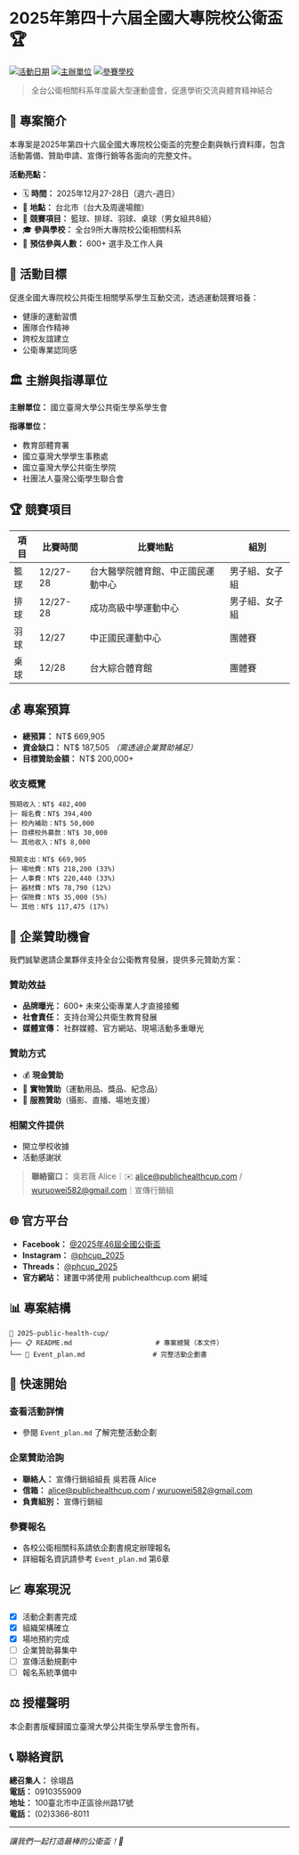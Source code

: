 # 2025年第四十六屆全國大專院校公衛盃 🏆

[![活動日期](https://img.shields.io/badge/活動日期-2025%2F12%2F27--28-blue)](https://www.facebook.com/profile.php?id=61579643293331)
[![主辦單位](https://img.shields.io/badge/主辦-國立臺灣大學公衛系-green)](https://ntu.edu.tw)
[![參賽學校](https://img.shields.io/badge/參賽學校-9所-orange)]()

> 全台公衛相關科系年度最大型運動盛會，促進學術交流與體育精神結合

## 📖 專案簡介

本專案是2025年第四十六屆全國大專院校公衛盃的完整企劃與執行資料庫，包含活動籌備、贊助申請、宣傳行銷等各面向的完整文件。

**活動亮點：**
- 🗓️ **時間：** 2025年12月27-28日（週六-週日）
- 📍 **地點：** 台北市（台大及周邊場館）
- 🏅 **競賽項目：** 籃球、排球、羽球、桌球（男女組共8組）
- 🎓 **參與學校：** 全台9所大專院校公衛相關科系
- 👥 **預估參與人數：** 600+ 選手及工作人員

## 🎯 活動目標

促進全國大專院校公共衛生相關學系學生互動交流，透過運動競賽培養：
- 健康的運動習慣
- 團隊合作精神
- 跨校友誼建立
- 公衛專業認同感

## 🏛️ 主辦與指導單位

**主辦單位：** 國立臺灣大學公共衛生學系學生會

**指導單位：**
- 教育部體育署
- 國立臺灣大學學生事務處
- 國立臺灣大學公共衛生學院
- 社團法人臺灣公衛學生聯合會

## 🏆 競賽項目

| 項目 | 比賽時間 | 比賽地點 | 組別 |
|------|----------|----------|------|
| 籃球 | 12/27-28 | 台大醫學院體育館、中正國民運動中心 | 男子組、女子組 |
| 排球 | 12/27-28 | 成功高級中學運動中心 | 男子組、女子組 |
| 羽球 | 12/27 | 中正國民運動中心 | 團體賽 |
| 桌球 | 12/28 | 台大綜合體育館 | 團體賽 |

## 💰 專案預算

- **總預算：** NT$ 669,905
- **資金缺口：** NT$ 187,505 *（需透過企業贊助補足）*
- **目標贊助金額：** NT$ 200,000+

### 收支概覽
```
預期收入：NT$ 482,400
├─ 報名費：NT$ 394,400
├─ 校內補助：NT$ 50,000
├─ 目標校外募款：NT$ 30,000
└─ 其他收入：NT$ 8,000

預期支出：NT$ 669,905
├─ 場地費：NT$ 218,200 (33%)
├─ 人事費：NT$ 220,440 (33%)
├─ 器材費：NT$ 78,790 (12%)
├─ 保險費：NT$ 35,000 (5%)
└─ 其他：NT$ 117,475 (17%)
```

## 🤝 企業贊助機會

我們誠摯邀請企業夥伴支持全台公衛教育發展，提供多元贊助方案：

### 贊助效益
- **品牌曝光：** 600+ 未來公衛專業人才直接接觸
- **社會責任：** 支持台灣公共衛生教育發展
- **媒體宣傳：** 社群媒體、官方網站、現場活動多重曝光

### 贊助方式
- 💰 **現金贊助**
- 🎁 **實物贊助**（運動用品、獎品、紀念品）
- 🎯 **服務贊助**（攝影、直播、場地支援）

### 相關文件提供
- 開立學校收據
- 活動感謝狀

> **聯絡窗口：** 吳若薇 Alice｜✉️ alice@publichealthcup.com / wuruowei582@gmail.com｜宣傳行銷組

## 🌐 官方平台

- **Facebook：** [@2025年46屆全國公衛盃](https://www.facebook.com/profile.php?id=61579643293331)
- **Instagram：** [@phcup_2025](https://www.instagram.com/phcup_2025/)
- **Threads：** [@phcup_2025](https://www.threads.com/@phcup_2025)
- **官方網站：** 建置中將使用 publichealthcup.com 網域

## 📊 專案結構

```
📂 2025-public-health-cup/
├── 📋 README.md                     # 專案總覽（本文件）
└── 📄 Event_plan.md                 # 完整活動企劃書
```

## 🚀 快速開始

### 查看活動詳情
- 參閱 `Event_plan.md` 了解完整活動企劃

### 企業贊助洽詢
- **聯絡人：** 宣傳行銷組組長 吳若薇 Alice
- **信箱：** alice@publichealthcup.com / wuruowei582@gmail.com
- **負責組別：** 宣傳行銷組

### 參賽報名
- 各校公衛相關科系請依企劃書規定辦理報名
- 詳細報名資訊請參考 `Event_plan.md` 第6章

## 📈 專案現況

- [x] 活動企劃書完成
- [x] 組織架構確立  
- [x] 場地預約完成
- [ ] 企業贊助募集中
- [ ] 宣傳活動規劃中
- [ ] 報名系統準備中

## ⚖️ 授權聲明

本企劃書版權歸國立臺灣大學公共衛生學系學生會所有。

## 📞 聯絡資訊

**總召集人：** 徐翊昌  
**電話：** 0910355909  
**地址：** 100臺北市中正區徐州路17號  
**電話：** (02)3366-8011

---

*讓我們一起打造最棒的公衛盃！💪*